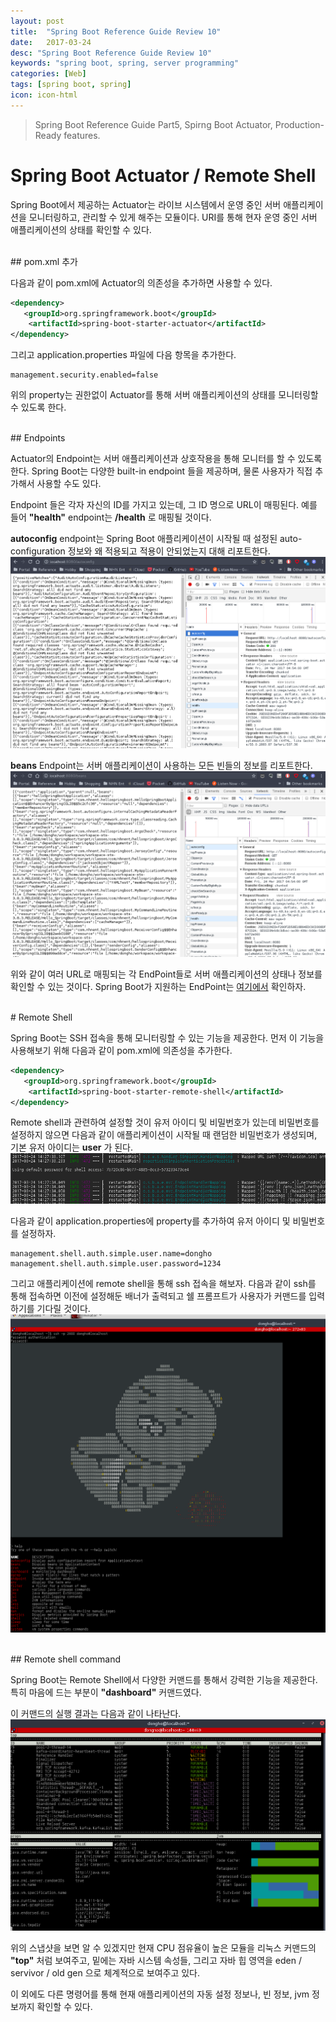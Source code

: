 ```yaml
---
layout: post
title:  "Spring Boot Reference Guide Review 10"
date:   2017-03-24
desc: "Spring Boot Reference Guide Review 10"
keywords: "spring boot, spring, server programming"
categories: [Web]
tags: [spring boot, spring]
icon: icon-html
---
```


> Spring Boot Reference Guide Part5, Spirng Boot Actuator, Production-Ready features.

# Spring Boot Actuator / Remote Shell

Spring Boot에서 제공하는 Actuator는 라이브 시스템에서 운영 중인 서버 애플리케이션을 모니터링하고, 관리할 수 있게 해주는 모듈이다. URI를 통해 현자 운영 중인 서버 애플리케이션의 상태를 확인할 수 있다.

<br>
## pom.xml 추가

다음과 같이 pom.xml에 Actuator의 의존성을 추가하면 사용할 수 있다.
~~~xml
<dependency>
   <groupId>org.springframework.boot</groupId>
    <artifactId>spring-boot-starter-actuator</artifactId>
</dependency>
~~~

그리고 application.properties 파일에 다음 항목을 추가한다.
~~~
management.security.enabled=false
~~~
위의 property는 권한없이 Actuator를 통해 서버 애플리케이션의 상태를 모니터링할 수 있도록 한다.

<br>
## Endpoints

Actuator의 Endpoint는 서버 애플리케이션과 상호작용을 통해 모니터를 할 수 있도록 한다.
Spring Boot는 다양한 built-in endpoint 들을 제공하며, 물론 사용자가 직접 추가해서 사용할 수도 있다.

Endpoint 들은 각자 자신의 ID를 가지고 있는데, 그 ID 명으로 URL이 매핑된다. 예를 들어 **"health"** endpoint는 **/health** 로 매핑될 것이다.

**autoconfig** endpoint는 Spring Boot 애플리케이션이 시작될 때 설정된 auto-configuration 정보와 왜 적용되고 적용이 안되었는지 대해 리포트한다.
<br>
![01.png](/static/assets/img/blog/web/2017-03-24-spring_boot_features_10/01.png)


**beans** Endpoint는 서버 애플리케이션이 사용하는 모든 빈들의 정보를 리포트한다.
![02.png](/static/assets/img/blog/web/2017-03-24-spring_boot_features_10/02.png)

위와 같이 여러 URL로 매핑되는 각 EndPoint들로 서버 애플리케이션의 상태나 정보를 확인할 수 있는 것이다.
Spring Boot가 지원하는 EndPoint는 [여기에서][spring_boot_endpoint] 확인하자.

<br>
# Remote Shell

Spring Boot는 SSH 접속을 통해 모니터링할 수 있는 기능을 제공한다.
먼저 이 기능을 사용해보기 위해 다음과 같이 pom.xml에 의존성을 추가한다.
~~~xml
<dependency>
   <groupId>org.springframework.boot</groupId>
    <artifactId>spring-boot-starter-remote-shell</artifactId>
</dependency>
~~~

Remote shell과 관련하여 설정할 것이 유저 아이디 및 비밀번호가 있는데 비밀번호를 설정하지 않으면 다음과 같이 애플리케이션이 시작될 때 랜덤한 비밀번호가 생성되며, 기본 유저 아이디는 **user** 가 된다.
<br>
![03.png](/static/assets/img/blog/web/2017-03-24-spring_boot_features_10/03.png)

다음과 같이 application.properties에 property를 추가하여 유저 아이디 및 비밀번호를 설정하자.
~~~
management.shell.auth.simple.user.name=dongho
management.shell.auth.simple.user.password=1234
~~~

그리고 애플리케이션에 remote shell을 통해 ssh 접속을 해보자.
다음과 같이 ssh를 통해 접속하면 이전에 설정해둔 배너가 출력되고 쉘 프롬프트가 사용자가 커맨드를 입력하기를 기다릴 것이다.
![04.png](/static/assets/img/blog/web/2017-03-24-spring_boot_features_10/04.png)

<br>
## Remote shell command

Spring Boot는 Remote Shell에서 다양한 커맨드를 통해서 강력한 기능을 제공한다.
특히 마음에 드는 부분이 **"dashboard"** 커맨드였다.

이 커맨드의 실행 결과는 다음과 같이 나타난다.
<br>
![05.png](/static/assets/img/blog/web/2017-03-24-spring_boot_features_10/05.png)

위의 스냅샷을 보면 알 수 있겠지만 현재 CPU 점유율이 높은 모듈을 리눅스 커맨드의 **"top"** 처럼 보여주고,
밑에는 자바 시스템 속성들, 그리고 자바 힙 영역을 eden / servivor / old gen 으로 체계적으로 보여주고 있다.

이 외에도 다른 명령어를 통해 현재 애플리케이션의 자동 설정 정보나, 빈 정보, jvm 정보까지 확인할 수 있다.

[spring_boot_endpoint]: https://docs.spring.io/spring-boot/docs/current-SNAPSHOT/reference/htmlsingle/#production-ready-endpoints
